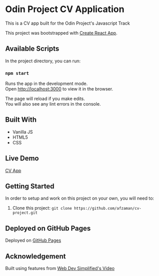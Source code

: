 # Odin Project CV Application
This is a CV app built for the Odin Project's Javascript Track

This project was bootstrapped with [Create React App](https://github.com/facebook/create-react-app).

## Available Scripts

In the project directory, you can run:

### `npm start`

Runs the app in the development mode.\
Open [http://localhost:3000](http://localhost:3000) to view it in the browser.

The page will reload if you make edits.\
You will also see any lint errors in the console.

## Built With 

- Vanilla JS
- HTML5
- CSS

## Live Demo

[CV App](https://afzaman.github.io/cv-project)

## Getting Started

In order to setup and work on this project on your own, you will need to:

1. Clone this project:
`git clone https://github.com/afzaman/cv-project.git`

## Deployed on GitHub Pages

Deployed on [GitHub Pages](https://pages.github.com/)  

## Acknowledgement

Built using features from [Web Dev Simplified's Video](https://www.youtube.com/watch?v=OE7kml0pigw)
